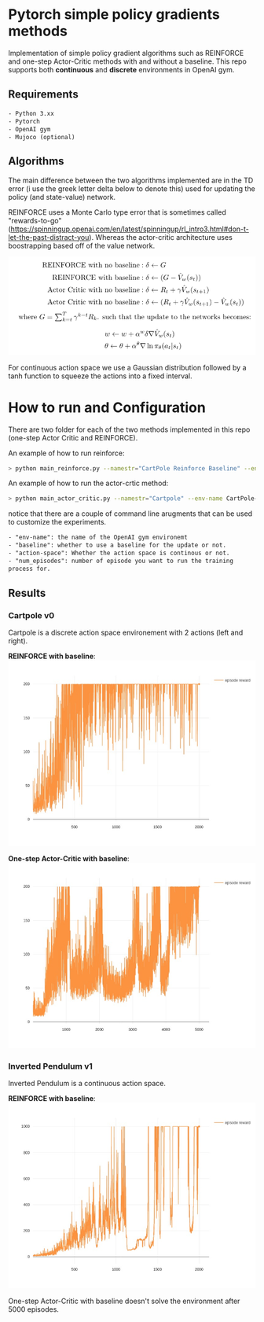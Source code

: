 # Pytorch simple policy gradients methods                                                       
Implementation of simple policy gradient algorithms such as REINFORCE and one-step Actor-Critic methods with and without a baseline. This repo supports both **continuous** and **discrete** environments in OpenAI gym.                                                  
## Requirements                                         
    - Python 3.xx
    - Pytorch                                                                    
    - OpenAI gym                                                                                         
    - Mujoco (optional)                                                                                 

## Algorithms                                                                                          
The main difference between the two algorithms implemented are in the TD error (i use the greek letter delta below to denote this) used for updating the policy (and state-value) network. 

REINFORCE uses a Monte Carlo type error that is sometimes called "rewards-to-go" (https://spinningup.openai.com/en/latest/spinningup/rl_intro3.html#don-t-let-the-past-distract-you). Whereas the actor-critic architecture uses boostrapping based off of the value network. 

![td_error](assets/td_error.png)

For continuous action space we use a Gaussian distribution followed by a tanh function to squeeze the actions into a fixed interval.

# How to run and Configuration

There are two folder for each of the two methods implemented in this repo (one-step Actor Critic and REINFORCE).  

An example of how to run reinforce:                     
```bash                                                                                                  
> python main_reinforce.py --namestr="CartPole Reinforce Baseline" --env-name CartPole-v0 --baseline True --action-space discrete --num-episodes 2000                         
```
An example of how to run the actor-crtic method:                     
```bash                                                  
> python main_actor_critic.py --namestr="Cartpole" --env-name CartPole-v0 baseline True --action-space discrete --num-episodes 5000
```

notice that there are a couple of command line arugments that can be used to customize the experiments.

    - "env-name": the name of the OpenAI gym environemt
    - "baseline": whether to use a baseline for the update or not.
    - "action-space": Whether the action space is continous or not.
    - "num_episodes": number of episode you want to run the training process for.

## Results

### Cartpole v0

Cartpole is a discrete action space environement with 2 actions (left and right). 

**REINFORCE with baseline**:
![REINFORCE Cartpole](assets/REINFORCE_cartpole.jpeg	)

**One-step Actor-Critic with baseline**:
![AC cartpole](assets/ActorCritic_CartPole.jpeg)

### Inverted Pendulum v1

Inverted Pendulum is a continuous action space.

**REINFORCE with baseline**:
![REINFORCE InvertedPend](assets/Reinforce_InvertedPend.jpeg)

One-step Actor-Critic with baseline doesn't solve the environment after 5000 episodes. 
